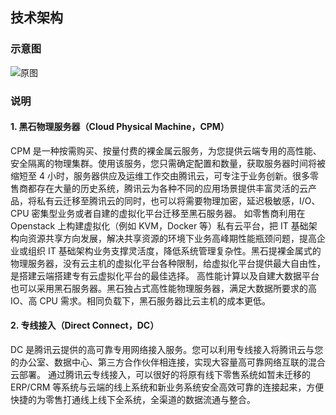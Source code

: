 ## 技术架构
### 示意图
![原图](https://mc.qcloudimg.com/static/img/0a27dabcf0da87c30332db007af93f87/image.png)

### 说明
#### 1. 黑石物理服务器（Cloud Physical Machine，CPM）
CPM 是一种按需购买、按量付费的裸金属云服务，为您提供云端专用的高性能、安全隔离的物理集群。使用该服务，您只需确定配置和数量，获取服务器时间将被缩短至 4 小时，服务器供应及运维工作交由腾讯云，可专注于业务创新。很多零售商都存在大量的历史系统，腾讯云为各种不同的应用场景提供丰富灵活的云产品，将私有云迁移至腾讯云的同时，也可以将需要物理加密，延迟极敏感，I/O、CPU 密集型业务或者自建的虚拟化平台迁移至黑石服务器。
如零售商利用在 Openstack 上构建虚拟化（例如 KVM，Docker 等）私有云平台，把 IT 基础架构向资源共享方向发展，解决共享资源的环境下业务高峰期性能瓶颈问题，提高企业或组织 IT 基础架构业务支撑灵活度，降低系统管理复杂性。黑石提裸金属式的物理服务器，没有云主机的虚拟化平台各种限制，给虚拟化平台提供最大自由性，是搭建云端搭建专有云虚拟化平台的最佳选择。
高性能计算以及自建大数据平台也可以采用黑石服务器。黑石独占式高性能物理服务器，满足大数据所要求的高 IO、高 CPU 需求。相同负载下，黑石服务器比云主机的成本更低。

#### 2. 专线接入（Direct Connect，DC）
DC 是腾讯云提供的高可靠专用网络接入服务。您可以利用专线接入将腾讯云与您的办公室、数据中心、第三方合作伙伴相连接，实现大容量高可靠网络互联的混合云部署。
通过腾讯云专线接入，可以很好的将原有线下零售系统如暂未迁移的 ERP/CRM 等系统与云端的线上系统和新业务系统安全高效可靠的连接起来，方便快捷的为零售打通线上线下全系统，全渠道的数据流通与整合。

